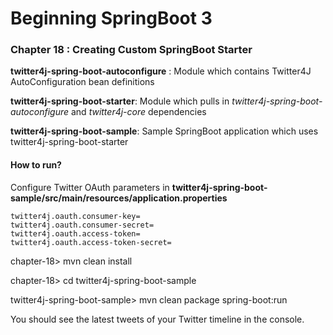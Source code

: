 # Beginning SpringBoot 3


### Chapter 18 : Creating Custom SpringBoot Starter

**twitter4j-spring-boot-autoconfigure** : Module which contains Twitter4J AutoConfiguration bean definitions

**twitter4j-spring-boot-starter**: Module which pulls in *twitter4j-spring-boot-autoconfigure* and *twitter4j-core* dependencies

**twitter4j-spring-boot-sample**: Sample SpringBoot application which uses twitter4j-spring-boot-starter


#### How to run?

Configure Twitter OAuth parameters in **twitter4j-spring-boot-sample/src/main/resources/application.properties**

```properties
twitter4j.oauth.consumer-key=
twitter4j.oauth.consumer-secret=
twitter4j.oauth.access-token=
twitter4j.oauth.access-token-secret=
```

chapter-18> mvn clean install

chapter-18> cd twitter4j-spring-boot-sample

twitter4j-spring-boot-sample> mvn clean package spring-boot:run

You should see the latest tweets of your Twitter timeline in the console.

